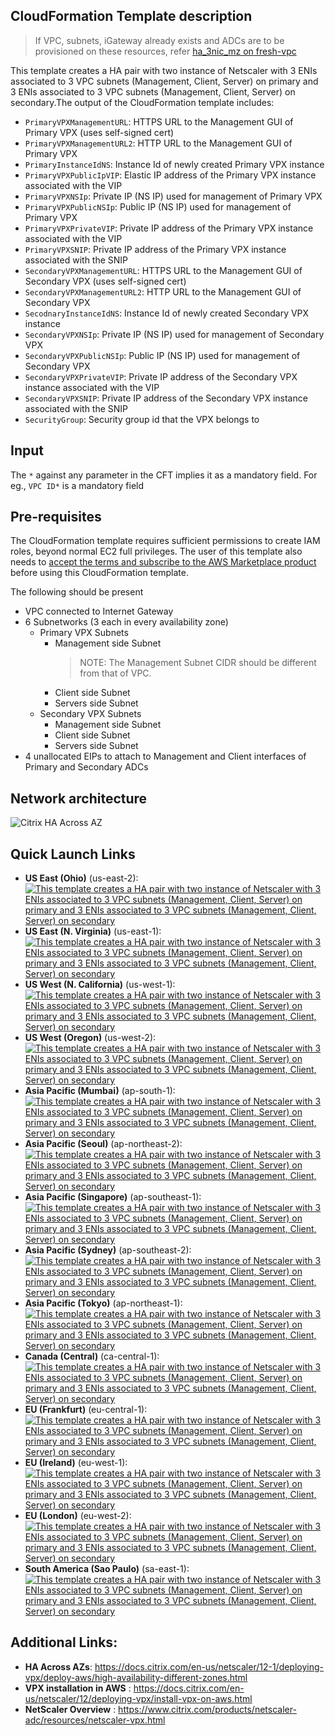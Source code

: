 ## CloudFormation Template description
> If VPC, subnets, iGateway already exists and ADCs are to be provisioned on these resources, refer [ha_3nic_mz on fresh-vpc](https://github.com/citrix/citrix-adc-aws-cloudformation/tree/master/templates/ha_3_nic_mz/fresh-vpc)

This template creates a HA pair with two instance of Netscaler with 3 ENIs associated to 3 VPC subnets (Management, Client, Server) on primary and 3 ENIs associated to 3 VPC subnets (Management, Client, Server) on secondary.The output of the CloudFormation template includes:

- `PrimaryVPXManagementURL`: HTTPS URL to the Management GUI of Primary VPX (uses self-signed cert)
- `PrimaryVPXManagementURL2`: HTTP URL to the Management GUI of Primary VPX
- `PrimaryInstanceIdNS`: Instance Id of newly created Primary VPX instance
- `PrimaryVPXPublicIpVIP`:  Elastic IP address of the Primary VPX instance associated with the VIP
- `PrimaryVPXNSIp`:  Private IP (NS IP) used for management of Primary VPX
- `PrimaryVPXPublicNSIp`:  Public IP (NS IP) used for management of Primary VPX
- `PrimaryVPXPrivateVIP`:  Private IP address of the Primary VPX instance associated with the VIP
- `PrimaryVPXSNIP`:  Private IP address of the Primary VPX instance associated with the SNIP
- `SecondaryVPXManagementURL`:  HTTPS URL to the Management GUI of Secondary VPX (uses self-signed cert)
- `SecondaryVPXManagementURL2`:  HTTP URL to the Management GUI of Secondary VPX
- `SecodnaryInstanceIdNS`:  Instance Id of newly created Secondary VPX instance
- `SecondaryVPXNSIp`:  Private IP (NS IP) used for management of Secondary VPX
- `SecondaryVPXPublicNSIp`:  Public IP (NS IP) used for management of Secondary VPX
- `SecondaryVPXPrivateVIP`:  Private IP address of the Secondary VPX instance associated with the VIP
- `SecondaryVPXSNIP`:  Private IP address of the Secondary VPX instance associated with the SNIP
- `SecurityGroup`:  Security group id that the VPX belongs to

## Input
The `*` against any parameter in the CFT implies it as a mandatory field.
For eg., `VPC ID*` is a mandatory field

## Pre-requisites
The CloudFormation template requires sufficient permissions to create IAM roles, beyond normal EC2 full privileges. The user of this template also needs to [accept the terms and subscribe to the AWS Marketplace product](https://aws.amazon.com/marketplace/pp/FIXME/) before using this CloudFormation template.
<p>The following should be present</p>

- VPC connected to Internet Gateway
- 6 Subnetworks (3 each in every availability zone)
	- Primary VPX Subnets
		- Management side Subnet
		  > NOTE: The Management Subnet CIDR should be different from that of VPC.
		- Client side Subnet
		- Servers side Subnet
	- Secondary VPX Subnets
		- Management side Subnet
		- Client side Subnet
		- Servers side Subnet
- 4 unallocated EIPs to attach to Management and Client interfaces of Primary and Secondary ADCs


## Network architecture
![Citrix HA Across AZ](https://docs.citrix.com/en-us/netscaler/media/aws-hainc.png)


## Quick Launch Links

- **US East (Ohio)** (us-east-2): [![This template creates a HA pair with two instance of Netscaler with 3 ENIs associated to 3 VPC subnets (Management, Client, Server) on primary and 3 ENIs associated to 3 VPC subnets (Management, Client, Server) on secondary](https://s3.amazonaws.com/cloudformation-examples/cloudformation-launch-stack.png)](https://console.aws.amazon.com/cloudformation/home?region=us-east-2#/stacks/new?stackName=NetScalerVPX-HAPair-MZ&templateURL=https://s3.amazonaws.com/netscaler-cft-templates/cft-ha-3-nic-mz.template)
- **US East (N. Virginia)** (us-east-1): [![This template creates a HA pair with two instance of Netscaler with 3 ENIs associated to 3 VPC subnets (Management, Client, Server) on primary and 3 ENIs associated to 3 VPC subnets (Management, Client, Server) on secondary](https://s3.amazonaws.com/cloudformation-examples/cloudformation-launch-stack.png)](https://console.aws.amazon.com/cloudformation/home?region=us-east-1#/stacks/new?stackName=NetScalerVPX-HAPair-MZ&templateURL=https://s3.amazonaws.com/netscaler-cft-templates/cft-ha-3-nic-mz.template)
- **US West (N. California)** (us-west-1): [![This template creates a HA pair with two instance of Netscaler with 3 ENIs associated to 3 VPC subnets (Management, Client, Server) on primary and 3 ENIs associated to 3 VPC subnets (Management, Client, Server) on secondary](https://s3.amazonaws.com/cloudformation-examples/cloudformation-launch-stack.png)](https://console.aws.amazon.com/cloudformation/home?region=us-west-1#/stacks/new?stackName=NetScalerVPX-HAPair-MZ&templateURL=https://s3.amazonaws.com/netscaler-cft-templates/cft-ha-3-nic-mz.template)
- **US West (Oregon)** (us-west-2): [![This template creates a HA pair with two instance of Netscaler with 3 ENIs associated to 3 VPC subnets (Management, Client, Server) on primary and 3 ENIs associated to 3 VPC subnets (Management, Client, Server) on secondary](https://s3.amazonaws.com/cloudformation-examples/cloudformation-launch-stack.png)](https://console.aws.amazon.com/cloudformation/home?region=us-west-2#/stacks/new?stackName=NetScalerVPX-HAPair-MZ&templateURL=https://s3.amazonaws.com/netscaler-cft-templates/cft-ha-3-nic-mz.template)
- **Asia Pacific (Mumbai)** (ap-south-1): [![This template creates a HA pair with two instance of Netscaler with 3 ENIs associated to 3 VPC subnets (Management, Client, Server) on primary and 3 ENIs associated to 3 VPC subnets (Management, Client, Server) on secondary](https://s3.amazonaws.com/cloudformation-examples/cloudformation-launch-stack.png)](https://console.aws.amazon.com/cloudformation/home?region=ap-south-1#/stacks/new?stackName=NetScalerVPX-HAPair-MZ&templateURL=https://s3.amazonaws.com/netscaler-cft-templates/cft-ha-3-nic-mz.template)
- **Asia Pacific (Seoul)** (ap-northeast-2): [![This template creates a HA pair with two instance of Netscaler with 3 ENIs associated to 3 VPC subnets (Management, Client, Server) on primary and 3 ENIs associated to 3 VPC subnets (Management, Client, Server) on secondary](https://s3.amazonaws.com/cloudformation-examples/cloudformation-launch-stack.png)](https://console.aws.amazon.com/cloudformation/home?region=ap-northeast-2#/stacks/new?stackName=NetScalerVPX-HAPair-MZ&templateURL=https://s3.amazonaws.com/netscaler-cft-templates/cft-ha-3-nic-mz.template)
- **Asia Pacific (Singapore)** (ap-southeast-1): [![This template creates a HA pair with two instance of Netscaler with 3 ENIs associated to 3 VPC subnets (Management, Client, Server) on primary and 3 ENIs associated to 3 VPC subnets (Management, Client, Server) on secondary](https://s3.amazonaws.com/cloudformation-examples/cloudformation-launch-stack.png)](https://console.aws.amazon.com/cloudformation/home?region=ap-southeast-1#/stacks/new?stackName=NetScalerVPX-HAPair-MZ&templateURL=https://s3.amazonaws.com/netscaler-cft-templates/cft-ha-3-nic-mz.template)
- **Asia Pacific (Sydney)** (ap-southeast-2): [![This template creates a HA pair with two instance of Netscaler with 3 ENIs associated to 3 VPC subnets (Management, Client, Server) on primary and 3 ENIs associated to 3 VPC subnets (Management, Client, Server) on secondary](https://s3.amazonaws.com/cloudformation-examples/cloudformation-launch-stack.png)](https://console.aws.amazon.com/cloudformation/home?region=ap-southeast-2#/stacks/new?stackName=NetScalerVPX-HAPair-MZ&templateURL=https://s3.amazonaws.com/netscaler-cft-templates/cft-ha-3-nic-mz.template)
- **Asia Pacific (Tokyo)** (ap-northeast-1): [![This template creates a HA pair with two instance of Netscaler with 3 ENIs associated to 3 VPC subnets (Management, Client, Server) on primary and 3 ENIs associated to 3 VPC subnets (Management, Client, Server) on secondary](https://s3.amazonaws.com/cloudformation-examples/cloudformation-launch-stack.png)](https://console.aws.amazon.com/cloudformation/home?region=ap-northeast-1#/stacks/new?stackName=NetScalerVPX-HAPair-MZ&templateURL=https://s3.amazonaws.com/netscaler-cft-templates/cft-ha-3-nic-mz.template)
- **Canada (Central)** (ca-central-1): [![This template creates a HA pair with two instance of Netscaler with 3 ENIs associated to 3 VPC subnets (Management, Client, Server) on primary and 3 ENIs associated to 3 VPC subnets (Management, Client, Server) on secondary](https://s3.amazonaws.com/cloudformation-examples/cloudformation-launch-stack.png)](https://console.aws.amazon.com/cloudformation/home?region=ca-central-1#/stacks/new?stackName=NetScalerVPX-HAPair-MZ&templateURL=https://s3.amazonaws.com/netscaler-cft-templates/cft-ha-3-nic-mz.template)
- **EU (Frankfurt)** (eu-central-1): [![This template creates a HA pair with two instance of Netscaler with 3 ENIs associated to 3 VPC subnets (Management, Client, Server) on primary and 3 ENIs associated to 3 VPC subnets (Management, Client, Server) on secondary](https://s3.amazonaws.com/cloudformation-examples/cloudformation-launch-stack.png)](https://console.aws.amazon.com/cloudformation/home?region=eu-central-1#/stacks/new?stackName=NetScalerVPX-HAPair-MZ&templateURL=https://s3.amazonaws.com/netscaler-cft-templates/cft-ha-3-nic-mz.template)
- **EU (Ireland)** (eu-west-1): [![This template creates a HA pair with two instance of Netscaler with 3 ENIs associated to 3 VPC subnets (Management, Client, Server) on primary and 3 ENIs associated to 3 VPC subnets (Management, Client, Server) on secondary](https://s3.amazonaws.com/cloudformation-examples/cloudformation-launch-stack.png)](https://console.aws.amazon.com/cloudformation/home?region=eu-west-1#/stacks/new?stackName=NetScalerVPX-HAPair-MZ&templateURL=https://s3.amazonaws.com/netscaler-cft-templates/cft-ha-3-nic-mz.template)
- **EU (London)** (eu-west-2): [![This template creates a HA pair with two instance of Netscaler with 3 ENIs associated to 3 VPC subnets (Management, Client, Server) on primary and 3 ENIs associated to 3 VPC subnets (Management, Client, Server) on secondary](https://s3.amazonaws.com/cloudformation-examples/cloudformation-launch-stack.png)](https://console.aws.amazon.com/cloudformation/home?region=eu-west-2#/stacks/new?stackName=NetScalerVPX-HAPair-MZ&templateURL=https://s3.amazonaws.com/netscaler-cft-templates/cft-ha-3-nic-mz.template)
- **South America (Sao Paulo)** (sa-east-1): [![This template creates a HA pair with two instance of Netscaler with 3 ENIs associated to 3 VPC subnets (Management, Client, Server) on primary and 3 ENIs associated to 3 VPC subnets (Management, Client, Server) on secondary](https://s3.amazonaws.com/cloudformation-examples/cloudformation-launch-stack.png)](https://console.aws.amazon.com/cloudformation/home?region=sa-east-1#/stacks/new?stackName=NetScalerVPX-HAPair-MZ&templateURL=https://s3.amazonaws.com/netscaler-cft-templates/cft-ha-3-nic-mz.template)




## Additional Links:

- **HA Across AZs**: https://docs.citrix.com/en-us/netscaler/12-1/deploying-vpx/deploy-aws/high-availability-different-zones.html
- **VPX installation in AWS** : https://docs.citrix.com/en-us/netscaler/12/deploying-vpx/install-vpx-on-aws.html
- **NetScaler Overview** : https://www.citrix.com/products/netscaler-adc/resources/netscaler-vpx.html
